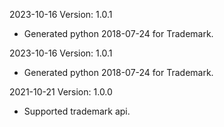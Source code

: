2023-10-16 Version: 1.0.1
- Generated python 2018-07-24 for Trademark.

2023-10-16 Version: 1.0.1
- Generated python 2018-07-24 for Trademark.

2021-10-21 Version: 1.0.0
- Supported trademark api.

